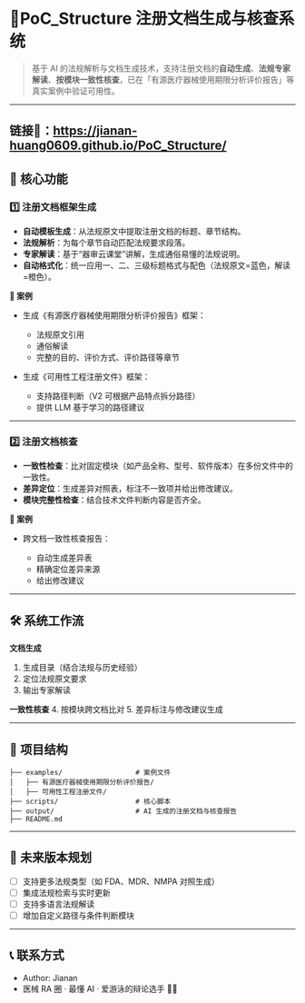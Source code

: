 # 📄PoC_Structure 注册文档生成与核查系统

> 基于 AI 的法规解析与文档生成技术，支持注册文档的**自动生成**、**法规专家解读**、**按模块一致性核查**，已在「有源医疗器械使用期限分析评价报告」等真实案例中验证可用性。

---
## 链接🔗：https://jianan-huang0609.github.io/PoC_Structure/

## 🚀 核心功能

### 1️⃣ 注册文档框架生成

* **自动模板生成**：从法规原文中提取注册文档的标题、章节结构。
* **法规解析**：为每个章节自动匹配法规要求段落。
* **专家解读**：基于“器审云课堂”讲解，生成通俗易懂的法规说明。
* **自动格式化**：统一应用一、二、三级标题格式与配色（法规原文=蓝色，解读=橙色）。

**📌 案例**

* 生成《有源医疗器械使用期限分析评价报告》框架：

  * 法规原文引用
  * 通俗解读
  * 完整的目的、评价方式、评价路径等章节
* 生成《可用性工程注册文件》框架：

  * 支持路径判断（V2 可根据产品特点拆分路径）
  * 提供 LLM 基于学习的路径建议

---

### 2️⃣ 注册文档核查

* **一致性检查**：比对固定模块（如产品全称、型号、软件版本）在多份文件中的一致性。
* **差异定位**：生成差异对照表，标注不一致项并给出修改建议。
* **模块完整性检查**：结合技术文件判断内容是否齐全。

**📌 案例**

* 跨文档一致性核查报告：

  * 自动生成差异表
  * 精确定位差异来源
  * 给出修改建议

---

## 🛠️ 系统工作流

**文档生成**

1. 生成目录（结合法规与历史经验）
2. 定位法规原文要求
3. 输出专家解读

**一致性核查**
4\. 按模块跨文档比对
5\. 差异标注与修改建议生成

---

## 📂 项目结构

```
├── examples/                  # 案例文件
│   ├── 有源医疗器械使用期限分析评价报告/
│   ├── 可用性工程注册文件/
├── scripts/                   # 核心脚本
├── output/                    # AI 生成的注册文档与核查报告
├── README.md
```

---

## 🔮 未来版本规划

* [ ] 支持更多法规类型（如 FDA、MDR、NMPA 对照生成）
* [ ] 集成法规检索与实时更新
* [ ] 支持多语言法规解读
* [ ] 增加自定义路径与条件判断模块

---

## 📞 联系方式

* Author: Jianan
* 医械 RA 圈 · 最懂 AI · 爱游泳的辩论选手 🏊‍♀️

